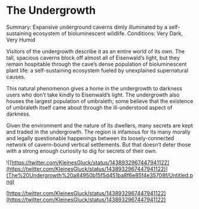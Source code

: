# The Undergrowth

Summary: Expansive underground caverns dimly illuminated by a self-sustaining ecosystem of bioluminescent wildlife.
Conditions: Very Dark, Very Humid

Visitors of the undergrowth describe it as an entire world of its own. The tall, spacious caverns block off almost all of Eisenwald’s light, but they remain hospitable through the cave’s dense population of bioluminescent plant life: a self-sustaining ecosystem fueled by unexplained supernatural causes.

This natural phenomenon gives a home in the undergrowth to darkness users who don’t take kindly to Eisenwald’s light. The undergrowth also houses the largest population of umbraleth; some believe that the existence of umbraleth itself came about through the ill-understood aspect of darkness.

Given the environment and the nature of its dwellers, many secrets are kept and traded in the undergrowth. The region is infamous for its many morally and legally questionable happenings between its loosely-connected network of cavern-bound vertical settlements. But that doesn’t deter those with a strong enough curiosity to dig for secrets of their own.

![[https://twitter.com/KleinesGluck/status/1438932967447941122](https://twitter.com/KleinesGluck/status/1438932967447941122)](The%20Undergrowth%20a84950b15f5d451ba8f6e85f4e35708f/Untitled.png)

[https://twitter.com/KleinesGluck/status/1438932967447941122](https://twitter.com/KleinesGluck/status/1438932967447941122)